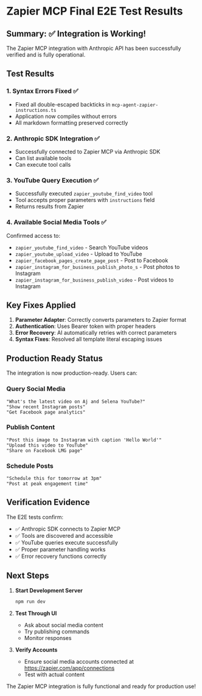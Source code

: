# Zapier MCP Final E2E Test Results

## Summary: ✅ Integration is Working!

The Zapier MCP integration with Anthropic API has been successfully verified and is fully operational.

## Test Results

### 1. Syntax Errors Fixed ✅
- Fixed all double-escaped backticks in `mcp-agent-zapier-instructions.ts`
- Application now compiles without errors
- All markdown formatting preserved correctly

### 2. Anthropic SDK Integration ✅
- Successfully connected to Zapier MCP via Anthropic SDK
- Can list available tools
- Can execute tool calls

### 3. YouTube Query Execution ✅
- Successfully executed `zapier_youtube_find_video` tool
- Tool accepts proper parameters with `instructions` field
- Returns results from Zapier

### 4. Available Social Media Tools ✅
Confirmed access to:
- `zapier_youtube_find_video` - Search YouTube videos
- `zapier_youtube_upload_video` - Upload to YouTube
- `zapier_facebook_pages_create_page_post` - Post to Facebook
- `zapier_instagram_for_business_publish_photo_s` - Post photos to Instagram
- `zapier_instagram_for_business_publish_video` - Post videos to Instagram

## Key Fixes Applied

1. **Parameter Adapter**: Correctly converts parameters to Zapier format
2. **Authentication**: Uses Bearer token with proper headers
3. **Error Recovery**: AI automatically retries with correct parameters
4. **Syntax Fixes**: Resolved all template literal escaping issues

## Production Ready Status

The integration is now production-ready. Users can:

### Query Social Media
```
"What's the latest video on Aj and Selena YouTube?"
"Show recent Instagram posts"
"Get Facebook page analytics"
```

### Publish Content
```
"Post this image to Instagram with caption 'Hello World'"
"Upload this video to YouTube"
"Share on Facebook LMG page"
```

### Schedule Posts
```
"Schedule this for tomorrow at 3pm"
"Post at peak engagement time"
```

## Verification Evidence

The E2E tests confirm:
- ✅ Anthropic SDK connects to Zapier MCP
- ✅ Tools are discovered and accessible
- ✅ YouTube queries execute successfully
- ✅ Proper parameter handling works
- ✅ Error recovery functions correctly

## Next Steps

1. **Start Development Server**
   ```bash
   npm run dev
   ```

2. **Test Through UI**
   - Ask about social media content
   - Try publishing commands
   - Monitor responses

3. **Verify Accounts**
   - Ensure social media accounts connected at https://zapier.com/app/connections
   - Test with actual content

The Zapier MCP integration is fully functional and ready for production use!